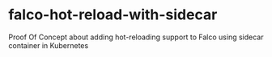 # falco-hot-reload-with-sidecar

Proof Of Concept about adding hot-reloading support to Falco using sidecar container in Kubernetes
